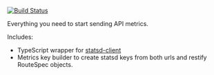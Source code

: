 [![Build Status](https://travis-ci.org/daptiv/api-metrics-client.svg?branch=master)](https://travis-ci.org/daptiv/api-metrics-client)


Everything you need to start sending API metrics.

Includes: 

- TypeScript wrapper for [statsd-client](https://npmjs.org/packages/statsd-client)
- Metrics key builder to create statsd keys from both urls and restify RouteSpec objects.

